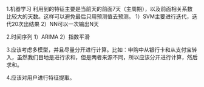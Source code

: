 1.机器学习
  利用到的特征主要是当前天的前面7天（主周期），以及前面相关系数比较大的天数。这样可以避免最后只用预测值去预测。
  1）SVM主要进行迭代，迭代20次出结果
  2）NN可以一次输出N天

2.时间序列
   1）ARIMA 
   2）指数平滑


3.应该考虑多模型，并且尽量分开进行计算。比如：申购中从银行卡和从支付宝转入，虽然我们目地是进行求和，但是两者来源不同，所以应该分开进行计算，然后求和。


4.应该对用户进行特征提取。
